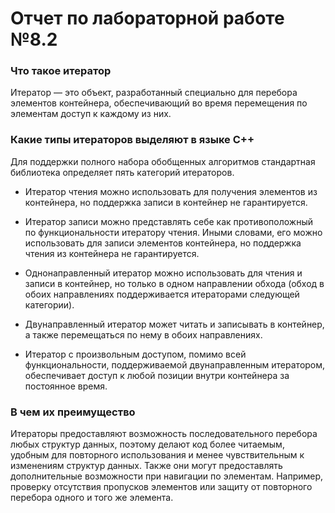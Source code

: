 # Отчет по лабораторной работе №8.2 #

### Что такое итератор ###

Итератор — это объект, разработанный специально для перебора элементов контейнера, обеспечивающий во время перемещения по элементам доступ к каждому из них.

### Какие типы итераторов выделяют в языке С++ ###

Для поддержки полного набора обобщенных алгоритмов стандартная библиотека определяет пять категорий итераторов.

- Итератор чтения можно использовать для получения элементов из контейнера, но поддержка записи в контейнер не гарантируется. 

- Итератор записи можно представлять себе как противоположный по функциональности итератору чтения. Иными словами, его можно использовать для записи элементов контейнера, но поддержка чтения из контейнера не гарантируется.

- Однонаправленный итератор можно использовать для чтения и записи в контейнер, но только в одном направлении обхода (обход в обоих направлениях поддерживается итераторами следующей категории). 

- Двунаправленный итератор может читать и записывать в контейнер, а также перемещаться по нему в обоих направлениях.

- Итератор с произвольным доступом, помимо всей функциональности, поддерживаемой двунаправленным итератором, обеспечивает доступ к любой позиции внутри контейнера за постоянное время. 

### В чем их преимущество ###

Итераторы предоставляют возможность последовательного перебора любых структур данных, поэтому делают код более читаемым, удобным для повторного использования и менее чувствительным к изменениям структур данных.
Также они могут предоставлять дополнительные возможности при навигации по элементам. Например, проверку отсутствия пропусков элементов или защиту от повторного перебора одного и того же элемента.


